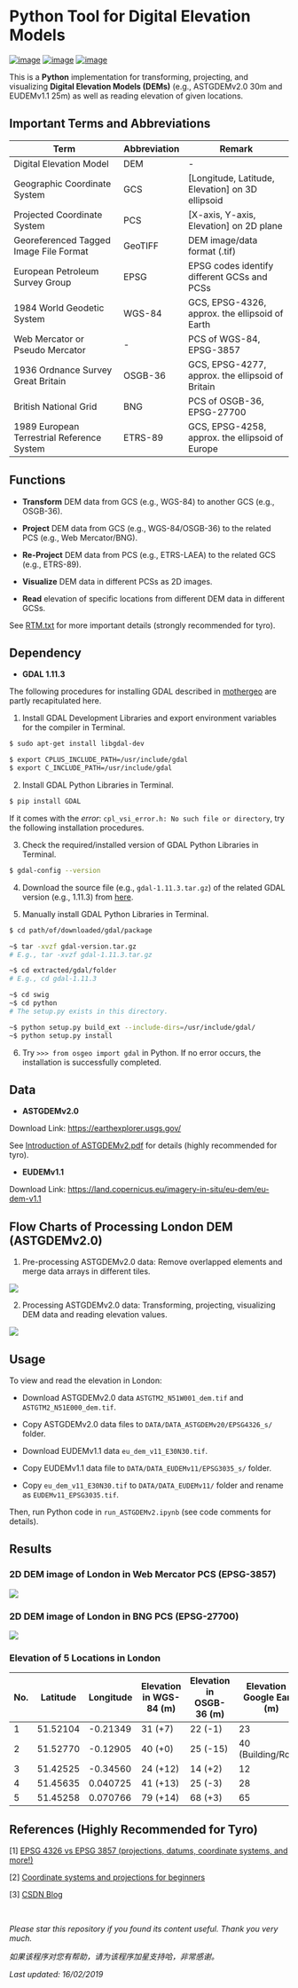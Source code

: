 # Python Tool for Digital Elevation Models

[![image](https://img.shields.io/badge/license-MIT-lightgrey.svg)]()
[![image](https://img.shields.io/badge/platform-linux-lightgrey.svg)]()
[![image](https://img.shields.io/badge/python-3.7-blue.svg)]()

This is a **Python** implementation for transforming, projecting, and visualizing **Digital Elevation Models (DEMs)** (e.g., ASTGDEMv2.0 30m and EUDEMv1.1 25m) as well as reading elevation of given locations.

## Important Terms and Abbreviations

| Term                                       | Abbreviation | Remark 
| ------------------------------------------ | ------------ | ------ 
| Digital Elevation Model                    | DEM          | - 
| Geographic Coordinate System               | GCS          | [Longitude, Latitude, Elevation] on 3D ellipsoid 
| Projected Coordinate System                | PCS          | [X-axis, Y-axis, Elevation] on 2D plane 
| Georeferenced Tagged Image File Format     | GeoTIFF      | DEM image/data format (.tif) 
| European Petroleum Survey Group            | EPSG         | EPSG codes identify different GCSs and PCSs 
| 1984 World Geodetic System                 | WGS-84       | GCS, EPSG-4326, approx. the ellipsoid of Earth 
| Web Mercator or Pseudo Mercator            | -            | PCS of WGS-84, EPSG-3857 
| 1936 Ordnance Survey Great Britain         | OSGB-36      | GCS, EPSG-4277, approx. the ellipsoid of Britain 
| British National Grid                      | BNG          | PCS of OSGB-36, EPSG-27700 
| 1989 European Terrestrial Reference System | ETRS-89      | GCS, EPSG-4258, approx. the ellipsoid of Europe 

## Functions

- **Transform** DEM data from GCS (e.g., WGS-84) to another GCS (e.g., OSGB-36).

- **Project** DEM data from GCS (e.g., WGS-84/OSGB-36) to the related PCS (e.g., Web Mercator/BNG).

- **Re-Project** DEM data from PCS (e.g., ETRS-LAEA) to the related GCS (e.g., ETRS-89).

- **Visualize** DEM data in different PCSs as 2D images.

- **Read** elevation of specific locations from different DEM data in different GCSs.

See [RTM.txt](https://github.com/HeZhang1994/DEM-Digital-Elevation-Model-Tools/blob/master/RTM.txt) for more important details (strongly recommended for tyro).

## Dependency

* __GDAL 1.11.3__

The following procedures for installing GDAL described in [mothergeo](https://mothergeo-py.readthedocs.io/en/latest/development/how-to/gdal-ubuntu-pkg.html) are partly recapitulated here.

1. Install GDAL Development Libraries and export environment variables for the compiler in Terminal.
```bash
$ sudo apt-get install libgdal-dev

$ export CPLUS_INCLUDE_PATH=/usr/include/gdal
$ export C_INCLUDE_PATH=/usr/include/gdal
```

2. Install GDAL Python Libraries in Terminal.
```bash
$ pip install GDAL
```

If it comes with the *error*: ```cpl_vsi_error.h: No such file or directory```, try the following installation procedures.

3. Check the required/installed version of GDAL Python Libraries in Terminal.
```bash
$ gdal-config --version
```

4. Download the source file (e.g., ```gdal-1.11.3.tar.gz```) of the related GDAL version (e.g., 1.11.3) from [here](http://trac.osgeo.org/gdal/wiki/DownloadSource).

5. Manually install GDAL Python Libraries in Terminal.
```bash
$ cd path/of/downloaded/gdal/package

~$ tar -xvzf gdal-version.tar.gz
# E.g., tar -xvzf gdal-1.11.3.tar.gz

~$ cd extracted/gdal/folder
# E.g., cd gdal-1.11.3

~$ cd swig
~$ cd python
# The setup.py exists in this directory.

~$ python setup.py build_ext --include-dirs=/usr/include/gdal/
~$ python setup.py install
```

6. Try ```>>> from osgeo import gdal``` in Python. If no error occurs, the installation is successfully completed.

## Data

- **ASTGDEMv2.0**

Download Link: https://earthexplorer.usgs.gov/

See [Introduction of ASTGDEMv2.pdf](https://github.com/HeZhang1994/DEM-Digital-Elevation-Model-Tools/blob/master/Introduction%20of%20ASTGDEMv2.pdf) for details (highly recommended for tyro).

- **EUDEMv1.1**

Download Link: https://land.copernicus.eu/imagery-in-situ/eu-dem/eu-dem-v1.1

## Flow Charts of Processing London DEM (ASTGDEMv2.0)

1. Pre-processing ASTGDEMv2.0 data: Remove overlapped elements and merge data arrays in different tiles.

![](https://github.com/HeZhang1994/DEM-Digital-Elevation-Model-Tools/blob/master/images/DEM_Tool_Step1.png)

2. Processing ASTGDEMv2.0 data: Transforming, projecting, visualizing DEM data and reading elevation values.

![](https://github.com/HeZhang1994/DEM-Digital-Elevation-Model-Tools/blob/master/images/DEM_Tool_Step2.png)

## Usage

To view and read the elevation in London: 

- Download ASTGDEMv2.0 data ```ASTGTM2_N51W001_dem.tif``` and ```ASTGTM2_N51E000_dem.tif```.
- Copy ASTGDEMv2.0 data files to ```DATA/DATA_ASTGDEMv20/EPSG4326_s/``` folder.

- Download EUDEMv1.1 data ```eu_dem_v11_E30N30.tif```.
- Copy EUDEMv1.1 data file to ```DATA/DATA_EUDEMv11/EPSG3035_s/``` folder.
- Copy ```eu_dem_v11_E30N30.tif``` to ```DATA/DATA_EUDEMv11/``` folder and rename as ```EUDEMv11_EPSG3035.tif```.

Then, run Python code in ```run_ASTGDEMv2.ipynb``` (see code comments for details).

## Results

### 2D DEM image of London in Web Mercator PCS (EPSG-3857)

![](https://github.com/HeZhang1994/DEM-Digital-Elevation-Model-Tools/blob/master/images/LD_EPSG3857.png)

### 2D DEM image of London in BNG PCS (EPSG-27700)

![](https://github.com/HeZhang1994/DEM-Digital-Elevation-Model-Tools/blob/master/images/LD_EPSG27700.png)

### Elevation of 5 Locations in London

| No. | Latitude | Longitude | Elevation in WGS-84 (m) | Elevation in OSGB-36 (m) | Elevation in Google Earth (m) 
| --- | -------- | --------- | ----------------------- | ------------------------ | ----------------------------- 
| 1   | 51.52104 | -0.21349  | 31 (+7)                 | 22 (-1)                  | 23 
| 2   | 51.52770 | -0.12905  | 40 (+0)                 | 25 (-15)                 | 40 (Building/Road) 
| 3   | 51.42525 | -0.34560  | 24 (+12)                | 14 (+2)                  | 12 
| 4   | 51.45635 | 0.040725  | 41 (+13)                | 25 (-3)                  | 28 
| 5   | 51.45258 | 0.070766  | 79 (+14)                | 68 (+3)                  | 65 

## References (Highly Recommended for Tyro)

[1] [EPSG 4326 vs EPSG 3857 (projections, datums, coordinate systems, and more!)](http://lyzidiamond.com/posts/4326-vs-3857)

[2] [Coordinate systems and projections for beginners](https://communityhub.esriuk.com/geoxchange/2012/3/26/coordinate-systems-and-projections-for-beginners.html)

[3] [CSDN Blog](https://blog.csdn.net/liuhailiuhai12/article/details/75007417)

<br>

<i>Please star this repository if you found its content useful. Thank you very much.</i>

<i>如果该程序对您有帮助，请为该程序加星支持哈，非常感谢。</i>

<i>Last updated: 16/02/2019</i>

